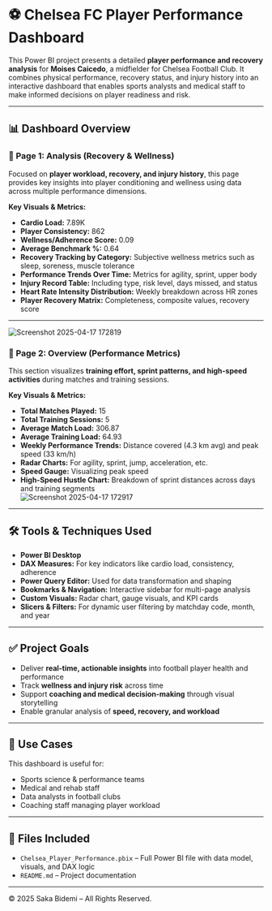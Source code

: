 # ⚽ Chelsea FC Player Performance Dashboard

This Power BI project presents a detailed **player performance and recovery analysis** for **Moises Caicedo**, a midfielder for Chelsea Football Club. It combines physical performance, recovery status, and injury history into an interactive dashboard that enables sports analysts and medical staff to make informed decisions on player readiness and risk.

---

## 📊 Dashboard Overview

### 🧠 Page 1: Analysis (Recovery & Wellness)

Focused on **player workload, recovery, and injury history**, this page provides key insights into player conditioning and wellness using data across multiple performance dimensions.

**Key Visuals & Metrics:**
- **Cardio Load:** 7.89K  
- **Player Consistency:** 862  
- **Wellness/Adherence Score:** 0.09  
- **Average Benchmark %:** 0.64  
- **Recovery Tracking by Category:** Subjective wellness metrics such as sleep, soreness, muscle tolerance  
- **Performance Trends Over Time:** Metrics for agility, sprint, upper body  
- **Injury Record Table:** Including type, risk level, days missed, and status  
- **Heart Rate Intensity Distribution:** Weekly breakdown across HR zones  
- **Player Recovery Matrix:** Completeness, composite values, recovery score  

---
![Screenshot 2025-04-17 172819](https://github.com/user-attachments/assets/39133813-70c9-44d7-93c7-debb56095034)


### 🏃 Page 2: Overview (Performance Metrics)

This section visualizes **training effort, sprint patterns, and high-speed activities** during matches and training sessions.

**Key Visuals & Metrics:**
- **Total Matches Played:** 15  
- **Total Training Sessions:** 5  
- **Average Match Load:** 306.87  
- **Average Training Load:** 64.93  
- **Weekly Performance Trends:** Distance covered (4.3 km avg) and peak speed (33 km/h)  
- **Radar Charts:** For agility, sprint, jump, acceleration, etc.  
- **Speed Gauge:** Visualizing peak speed  
- **High-Speed Hustle Chart:** Breakdown of sprint distances across days and training segments  
![Screenshot 2025-04-17 172917](https://github.com/user-attachments/assets/e876973c-767c-4fcc-827b-71e9bbcc4867)

---

## 🛠 Tools & Techniques Used

- **Power BI Desktop**
- **DAX Measures:** For key indicators like cardio load, consistency, adherence
- **Power Query Editor:** Used for data transformation and shaping
- **Bookmarks & Navigation:** Interactive sidebar for multi-page analysis
- **Custom Visuals:** Radar chart, gauge visuals, and KPI cards
- **Slicers & Filters:** For dynamic user filtering by matchday code, month, and year

---

## ✅ Project Goals

- Deliver **real-time, actionable insights** into football player health and performance
- Track **wellness and injury risk** across time
- Support **coaching and medical decision-making** through visual storytelling
- Enable granular analysis of **speed, recovery, and workload**

---

## 📌 Use Cases

This dashboard is useful for:
- Sports science & performance teams
- Medical and rehab staff
- Data analysts in football clubs
- Coaching staff managing player workload

---


## 📁 Files Included

- `Chelsea_Player_Performance.pbix` – Full Power BI file with data model, visuals, and DAX logic
- `README.md` – Project documentation

---




© 2025 Saka Bidemi – All Rights Reserved.
